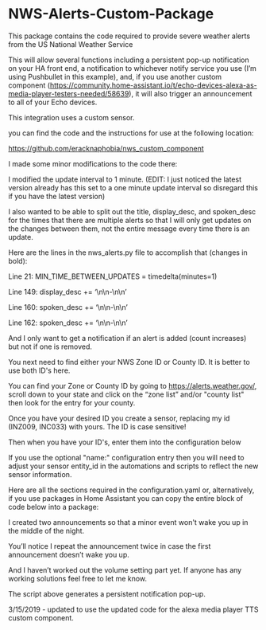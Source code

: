 # NWS-Alerts-Custom-Package
This package contains the code required to provide severe weather alerts from the US National Weather Service

This will allow several functions including a persistent pop-up notification on your HA front end, a notification to whichever notify service you use (I’m using Pushbullet in this example), and, if you use another custom component (https://community.home-assistant.io/t/echo-devices-alexa-as-media-player-testers-needed/58639), it will also trigger an announcement to all of your Echo devices.

This integration uses a custom sensor.

you can find the code and the instructions for use at the following location:

https://github.com/eracknaphobia/nws_custom_component

I made some minor modifications to the code there:

I modified the update interval to 1 minute. (EDIT: I just noticed the latest version already has this set to a one minute update interval so disregard this if you have the latest version)

I also wanted to be able to split out the title, display_desc, and spoken_desc for the times that there are multiple alerts so that I will only get updates on the changes between them, not the entire message every time there is an update.

Here are the lines in the nws_alerts.py file to accomplish that (changes in bold):

Line 21:
MIN_TIME_BETWEEN_UPDATES = timedelta(minutes=1)

Line 149:
display_desc += ‘\n\n-\n\n’

Line 160:
spoken_desc += ‘\n\n-\n\n’

Line 162:
spoken_desc += ‘\n\n-\n\n’

And I only want to get a notification if an alert is added (count increases) but not if one is removed.

You next need to find either your NWS Zone ID or County ID. It is better to use both ID's here.

You can find your Zone or County ID by going to https://alerts.weather.gov/, scroll down to your state and click on the “zone list” and/or "county list" then look for the entry for your county.

Once you have your desired ID you create a sensor, replacing my id (INZ009, INC033) with yours. The ID is case sensitive!

Then when you have your ID's, enter them into the configuration below

If you use the optional "name:" configuration entry then you will need to adjust your sensor entity_id in the automations and scripts to reflect the new sensor information.

Here are all the sections required in the configuration.yaml or, alternatively, if you use packages in Home Assistant you can copy the entire block of code below into a package:



I created two announcements so that a minor event won't wake you up in the middle of the night.

You’ll notice I repeat the announcement twice in case the first announcement doesn’t wake you up.

And I haven’t worked out the volume setting part yet. If anyone has any working solutions feel free to let me know.

The script above generates a persistent notification pop-up.

3/15/2019 - updated to use the updated code for the alexa media player TTS custom component.
